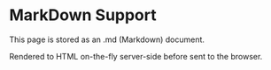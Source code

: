 MarkDown Support
================

This page is stored as an .md (Markdown) document.

Rendered to HTML on-the-fly server-side before sent to the browser.

